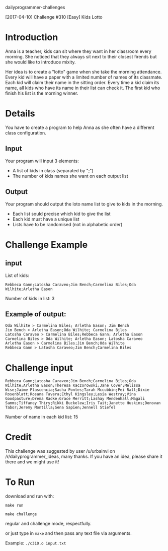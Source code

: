 dailyprogrammer-challenges

[2017-04-10] Challenge #310 [Easy] Kids Lotto

# Introduction
Anna is a teacher, kids can sit where they want in her classroom every morning. She noticed that they always sit next to their closest firends but she would like to introduce mixity.

Her idea is to create a "lotto" game when she take the morning attendance. Every kid will have a paper with a limited number of names of its classmate. Each kid will claim their name in the sitting order. Every time a kid claim its name, all kids who have its name in their list can check it. The first kid who finish his list is the morning winner.

#  Details
You have to create a program to help Anna as she often have a different class configuration.

## Input
Your program will input 3 elements:

* A list of kids in class (separated by ";")
* The number of kids names she want on each output list

## Output

Your program should output the loto name list to give to kids in the morning.

* Each list sould precise which kid to give the list
* Each kid must have a unique list
* Lists have to be randomised (not in alphabetic order)


# Challenge Example
## input
List of kids:

    Rebbeca Gann;Latosha Caraveo;Jim Bench;Carmelina Biles;Oda Wilhite;Arletha Eason

Number of kids in list: 3

## Example of output:

    Oda Wilhite > Carmelina Biles; Arletha Eason; Jim Bench
    Jim Bench > Arletha Eason;Oda Wilhite; Carmelina Biles
    Latosha Caraveo > Carmelina Biles;Rebbeca Gann; Arletha Eason
    Carmelina Biles > Oda Wilhite; Arletha Eason; Latosha Caraveo
    Arletha Eason > Carmelina Biles;Jim Bench;Oda Wilhite
    Rebbeca Gann > Latosha Caraveo;Jim Bench;Carmelina Biles


# Challenge input

    Rebbeca Gann;Latosha Caraveo;Jim Bench;Carmelina Biles;Oda Wilhite;Arletha Eason;Theresa Kaczorowski;Jane Cover;Melissa Wise;Jaime Plascencia;Sacha Pontes;Tarah Mccubbin;Pei Rall;Dixie Rosenblatt;Rosana Tavera;Ethyl Kingsley;Lesia Westray;Vina Goodpasture;Drema Radke;Grace Merritt;Lashay Mendenhall;Magali Samms;Tiffaney Thiry;Rikki Buckelew;Iris Tait;Janette Huskins;Donovan Tabor;Jeremy Montilla;Sena Sapien;Jennell Stiefel

Number of name in each kid list: 15


# Credit

This challenge was suggested by user /u/urbainvi on /r/dailyprogrammer_ideas, many thanks. If you have an idea, please share it there and we might use it!

# To Run

download and run with:

`make run`

`make challenge`

regular and challenge mode, respectfully.

or just type in `make` and then pass any text file via arguments.

Example:
`./c310.o input.txt`
